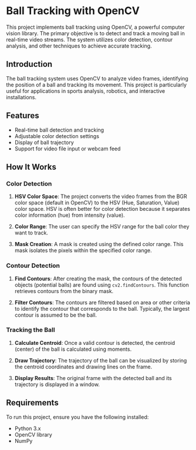 
# Ball Tracking with OpenCV

This project implements ball tracking using OpenCV, a powerful computer vision library. The primary objective is to detect and track a moving ball in real-time video streams. The system utilizes color detection, contour analysis, and other techniques to achieve accurate tracking.


## Introduction

The ball tracking system uses OpenCV to analyze video frames, identifying the position of a ball and tracking its movement. This project is particularly useful for applications in sports analysis, robotics, and interactive installations.

## Features

- Real-time ball detection and tracking
- Adjustable color detection settings
- Display of ball trajectory
- Support for video file input or webcam feed

## How It Works

### Color Detection

1. **HSV Color Space**: The project converts the video frames from the BGR color space (default in OpenCV) to the HSV (Hue, Saturation, Value) color space. HSV is often better for color detection because it separates color information (hue) from intensity (value).

2. **Color Range**: The user can specify the HSV range for the ball color they want to track. 

3. **Mask Creation**: A mask is created using the defined color range. This mask isolates the pixels within the specified color range.

### Contour Detection

1. **Find Contours**: After creating the mask, the contours of the detected objects (potential balls) are found using `cv2.findContours`. This function retrieves contours from the binary mask.


2. **Filter Contours**: The contours are filtered based on area or other criteria to identify the contour that corresponds to the ball. Typically, the largest contour is assumed to be the ball.

### Tracking the Ball

1. **Calculate Centroid**: Once a valid contour is detected, the centroid (center) of the ball is calculated using moments.

2. **Draw Trajectory**: The trajectory of the ball can be visualized by storing the centroid coordinates and drawing lines on the frame.

3. **Display Results**: The original frame with the detected ball and its trajectory is displayed in a window.

## Requirements

To run this project, ensure you have the following installed:

- Python 3.x
- OpenCV library
- NumPy


